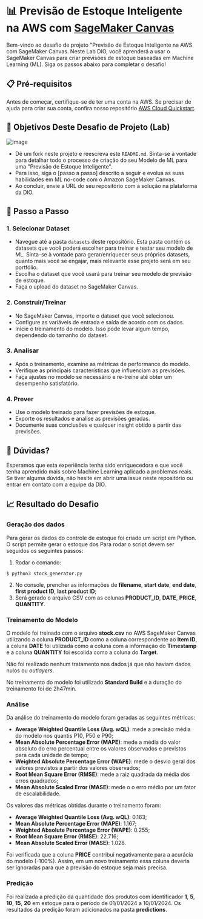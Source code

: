 # 📊 Previsão de Estoque Inteligente na AWS com [SageMaker Canvas](https://aws.amazon.com/pt/sagemaker/canvas/)

Bem-vindo ao desafio de projeto "Previsão de Estoque Inteligente na AWS com SageMaker Canvas. Neste Lab DIO, você aprenderá a usar o SageMaker Canvas para criar previsões de estoque baseadas em Machine Learning (ML). Siga os passos abaixo para completar o desafio!

## 📋 Pré-requisitos

Antes de começar, certifique-se de ter uma conta na AWS. Se precisar de ajuda para criar sua conta, confira nosso repositório [AWS Cloud Quickstart](https://github.com/digitalinnovationone/aws-cloud-quickstart).


## 🎯 Objetivos Deste Desafio de Projeto (Lab)

![image](https://github.com/digitalinnovationone/lab-aws-sagemaker-canvas-estoque/assets/730492/72f5c21f-5562-491e-aa42-2885a3184650)

- Dê um fork neste projeto e reescreva este `README.md`. Sinta-se à vontade para detalhar todo o processo de criação do seu Modelo de ML para uma "Previsão de Estoque Inteligente".
- Para isso, siga o [passo a passo] descrito a seguir e evolua as suas habilidades em ML no-code com o Amazon SageMaker Canvas.
- Ao concluir, envie a URL do seu repositório com a solução na plataforma da DIO.


## 🚀 Passo a Passo

### 1. Selecionar Dataset

-   Navegue até a pasta `datasets` deste repositório. Esta pasta contém os datasets que você poderá escolher para treinar e testar seu modelo de ML. Sinta-se à vontade para gerar/enriquecer seus próprios datasets, quanto mais você se engajar, mais relevante esse projeto será em seu portfólio.
-   Escolha o dataset que você usará para treinar seu modelo de previsão de estoque.
-   Faça o upload do dataset no SageMaker Canvas.

### 2. Construir/Treinar

-   No SageMaker Canvas, importe o dataset que você selecionou.
-   Configure as variáveis de entrada e saída de acordo com os dados.
-   Inicie o treinamento do modelo. Isso pode levar algum tempo, dependendo do tamanho do dataset.

### 3. Analisar

-   Após o treinamento, examine as métricas de performance do modelo.
-   Verifique as principais características que influenciam as previsões.
-   Faça ajustes no modelo se necessário e re-treine até obter um desempenho satisfatório.

### 4. Prever

-   Use o modelo treinado para fazer previsões de estoque.
-   Exporte os resultados e analise as previsões geradas.
-   Documente suas conclusões e qualquer insight obtido a partir das previsões.

## 🤔 Dúvidas?

Esperamos que esta experiência tenha sido enriquecedora e que você tenha aprendido mais sobre Machine Learning aplicado a problemas reais. Se tiver alguma dúvida, não hesite em abrir uma issue neste repositório ou entrar em contato com a equipe da DIO.

## 📈 Resultado do Desafio

### Geração dos dados

Para gerar os dados do controle de estoque foi criado um script em Python. O script permite gerar o estoque dos Para rodar o script devem ser seguidos os seguintes passos:
1. Rodar o comando:
```shell
$ python3 stock_generator.py
```
2. No console, prencher as informações de **filename**, **start date**, **end date**, **first product ID**, **last product ID**;
3. Será gerado o arquivo CSV com as colunas **PRODUCT_ID**, **DATE**, **PRICE**, **QUANTITY**.

### Treinamento do Modelo

O modelo foi treinado com o arquivo **stock.csv** no AWS SageMaker Canvas utilizando a coluna **PRODUCT_ID** como a coluna correspondente ao **Item ID**, a coluna **DATE** foi utilizada como a coluna com a informação do **Timestamp** e a coluna **QUANTITY** foi escolida como a coluna do **Target**.

Não foi realizado nenhum tratamento nos dados já que não haviam dados nulos ou *outlayers*.

No treinamento do modelo foi utilizado  **Standard Build** e a duração do treinamento foi de 2h47min.

### Análise

Da análise do treinamento do modelo foram geradas as seguintes métricas:
* **Average Weighted Quantile Loss (Avg. wQL)**: mede a precisão média do modelo nos quantis P10, P50 e P90;
* **Mean Absolute Percentage Error (MAPE)**: mede a média do valor absoluto do erro percentual entre os valores observados e previstos para cada unidade de tempo;
* **Weighted Absolute Percentage Error (WAPE)**: mede o desvio geral dos valores previstos a partir dos valores observados;
* **Root Mean Square Error (RMSE)**: mede a raiz quadrada da média dos erros quadrados; 
* **Mean Absolute Scaled Error (MASE)**: mede o o erro médio por um fator de escalabilidade.

Os valores das métricas obtidas durante o treinamento foram:
* **Average Weighted Quantile Loss (Avg. wQL)**: 0.163;
* **Mean Absolute Percentage Error (MAPE)**: 1.167;
* **Weighted Absolute Percentage Error (WAPE)**: 0.255;
* **Root Mean Square Error (RMSE)**: 22.716; 
* **Mean Absolute Scaled Error (MASE)**: 1.028.

Foi verificada que a coluna **PRICE** contribui negativamente para a acurácia do modelo (-100%). Assim, em um novo treinamento essa coluna deveria ser ignoradas para que a previsão do estoque seja mais precisa.

### Predição

Foi realizada a predição da quantidade dos produtos com identificador **1**, **5**, **10**, **15**, **20** em estoque para o período de 01/01/2024 a 10/01/2024.
Os resultados da predição foram adicionados na pasta **predictions**.